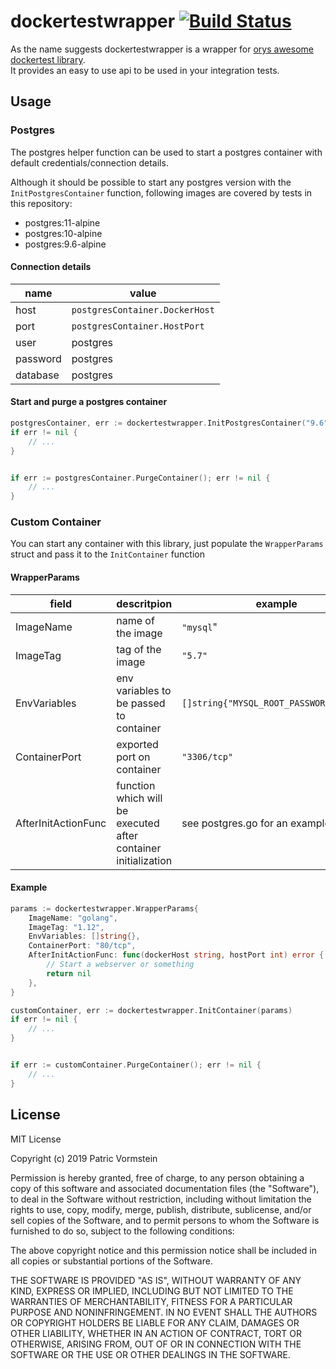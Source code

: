 # dockertestwrapper [![Build Status](https://travis-ci.org/pvormste/dockertestwrapper.svg?branch=master)](https://travis-ci.org/pvormste/dockertestwrapper)

As the name suggests dockertestwrapper is a wrapper for [orys awesome dockertest library](https://github.com/ory/dockertest).  
It provides an easy to use api to be used in your integration tests.

## Usage

### Postgres

The postgres helper function can be used to start a postgres container with default credentials/connection details.

Although it should be possible to start any postgres version with the `InitPostgresContainer` function, following
images are covered by tests in this repository:
  - postgres:11-alpine
  - postgres:10-alpine
  - postgres:9.6-alpine

#### Connection details

| name | value |
| -----| ----- |
| host | `postgresContainer.DockerHost` |
| port | `postgresContainer.HostPort` |
| user | postgres |
| password | postgres |
| database | postgres |

#### Start and purge a postgres container

```go
postgresContainer, err := dockertestwrapper.InitPostgresContainer("9.6")
if err != nil {
	// ...
}


if err := postgresContainer.PurgeContainer(); err != nil {
	// ...
}
```

### Custom Container 

You can start any container with this library, just populate the `WrapperParams` struct and pass it to the `InitContainer` function

#### WrapperParams

| field | descritpion | example |
| ----- | ----------- | ------- |
| ImageName | name of the image | `"mysql`" |
| ImageTag | tag of the image | `"5.7"` |
| EnvVariables | env variables to be passed to container | `[]string{"MYSQL_ROOT_PASSWORD=mysql"}` |
| ContainerPort | exported port on container | `"3306/tcp"` |
| AfterInitActionFunc | function which will be executed after container initialization | see postgres.go for an example |

#### Example

```go
params := dockertestwrapper.WrapperParams{
	ImageName: "golang",
	ImageTag: "1.12",
	EnvVariables: []string{},
	ContainerPort: "80/tcp",
	AfterInitActionFunc: func(dockerHost string, hostPort int) error {
		// Start a webserver or something
		return nil
	},
}

customContainer, err := dockertestwrapper.InitContainer(params)
if err != nil {
	// ...
}


if err := customContainer.PurgeContainer(); err != nil {
	// ...
}
```

## License

MIT License

Copyright (c) 2019 Patric Vormstein

Permission is hereby granted, free of charge, to any person obtaining a copy
of this software and associated documentation files (the "Software"), to deal
in the Software without restriction, including without limitation the rights
to use, copy, modify, merge, publish, distribute, sublicense, and/or sell
copies of the Software, and to permit persons to whom the Software is
furnished to do so, subject to the following conditions:

The above copyright notice and this permission notice shall be included in all
copies or substantial portions of the Software.

THE SOFTWARE IS PROVIDED "AS IS", WITHOUT WARRANTY OF ANY KIND, EXPRESS OR
IMPLIED, INCLUDING BUT NOT LIMITED TO THE WARRANTIES OF MERCHANTABILITY,
FITNESS FOR A PARTICULAR PURPOSE AND NONINFRINGEMENT. IN NO EVENT SHALL THE
AUTHORS OR COPYRIGHT HOLDERS BE LIABLE FOR ANY CLAIM, DAMAGES OR OTHER
LIABILITY, WHETHER IN AN ACTION OF CONTRACT, TORT OR OTHERWISE, ARISING FROM,
OUT OF OR IN CONNECTION WITH THE SOFTWARE OR THE USE OR OTHER DEALINGS IN THE
SOFTWARE.